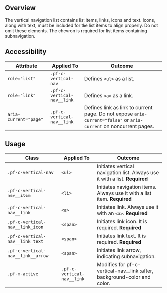 ## Overview

The vertical navigation list contains list items, links, icons and text. Icons, along with text, must be included for the list items to align properly. Do not omit these elements. The chevron is required for list items containing subnavigation. 

## Accessibility

| Attribute | Applied To | Outcome |
| -- | -- | -- |
| `role="list"` | `.pf-c-vertical-nav` |  Defines `<ul>` as a list. |
| `role="link"` | `.pf-c-vertical-nav__link` |  Defines `<a>` as a link. |
| `aria-current="page"` | `.pf-c-vertical-nav__link` |  Defines link as link to current page. Do not expose `aria-current="false"` or `aria-current` on noncurrent pages. |


## Usage

| Class | Applied To | Outcome |
| -- | -- | -- |
| `.pf-c-vertical-nav` | `<ul>` |  Initiates vertical navigation list. Always use it with a list. **Required** |
| `.pf-c-vertical-nav__item` | `<li>` |  Initiates navigation items. Always use it with a list item. **Required** |
| `.pf-c-vertical-nav__link` | `<a>` |  Initiates link. Always use it with an `<a>`. **Required** |
| `.pf-c-vertical-nav__link_icon` | `<span>` |  Initiates link icon. It is required. **Required** |
| `.pf-c-vertical-nav__link_text` | `<span>` |  Initiates link text. It is required. **Required** |
| `.pf-c-vertical-nav__link__arrow` | `<span>` |  Initiates link arrow, indicating subnavigation. |
| `.pf-m-active` | `.pf-c-vertical-nav__link` |  Modifies for pf-c-vertical-nav__link :after, background-color and color. |
